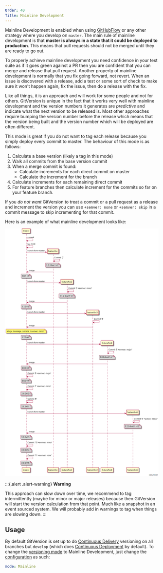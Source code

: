 ```yaml
---
Order: 40
Title: Mainline Development
---
```


Mainline Development is enabled when using
[GitHubFlow](../../git-branching-strategies/githubflow) or any other strategy
where you develop on `master`. The main rule of mainline development is that
**master is always in a state that it could be deployed to production**. This
means that pull requests should not be merged until they are ready to go out.

To properly achieve mainline development you need confidence in your test suite
as if it goes green against a PR then you are confident that you can merge and
release that pull request. Another property of mainline development is normally
that you fix going forward, not revert. When an issue is discovered with a
release, add a test or some sort of check to make sure it won't happen again,
fix the issue, then do a release with the fix.

Like all things, it is an approach and will work for some people and not for
others. GitVersion is unique in the fact that it works very well with mainline
development and the version numbers it generates are *predictive* and indicate
what the next version to be released is. Most other approaches require bumping
the version number before the release which means that the version being built
and the version number which will be deployed are often different.

This mode is great if you do not want to tag each release because you simply
deploy every commit to master. The behaviour of this mode is as follows:

1. Calculate a base version (likely a tag in this mode)
2. Walk all commits from the base version commit
3. When a merge commit is found:
    - Calculate increments for each direct commit on master
    - Calculate the increment for the branch
4. Calculate increments for each remaining direct commit
5. For feature branches then calculate increment for the commits so far on your
   feature branch.

If you *do not want* GitVersion to treat a commit or a pull request as a release
and increment the version you can use `+semver: none` or `+semver: skip` in a
commit message to skip incrementing for that commit.

Here is an example of what mainline development looks like:

![Mainline mode](../../img/mainline-mode.png)

:::{.alert .alert-warning}
**Warning**

This approach can slow down over time, we recommend to tag
intermittently (maybe for minor or major releases) because then GitVersion
will start the version calculation from that point. Much like a snapshot in an
event sourced system. We will probably add in warnings to tag when things are
slowing down.
:::

## Usage
By default GitVersion is set up to do [Continuous Delivery](continuous-delivery)
versioning on all branches but `develop` (which does
[Continuous Deployment](continuous-deployment) by default). To change the
[versioning mode](versioning-mode) to Mainline Development, just
change the [configuration](../../configuration) as such:

```yaml
mode: Mainline
```
